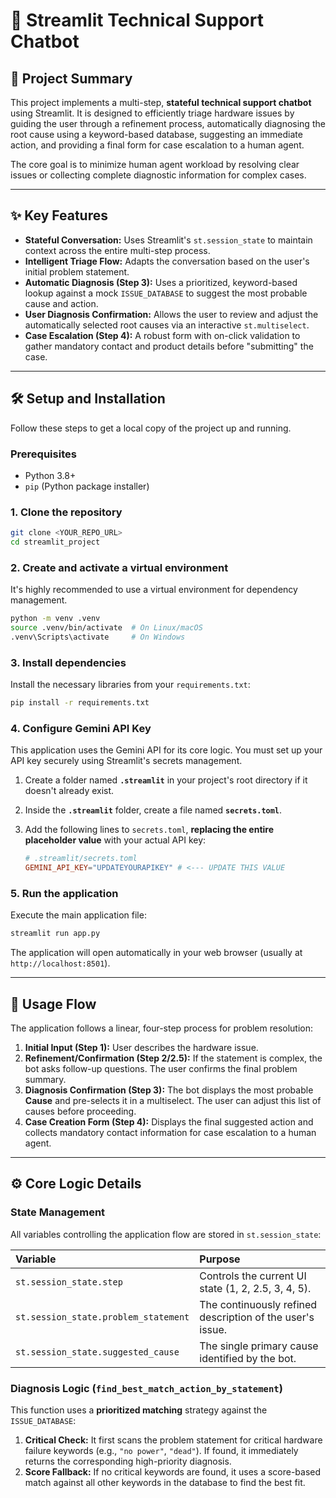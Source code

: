 # 🤖 Streamlit Technical Support Chatbot

## 📝 Project Summary

This project implements a multi-step, **stateful technical support chatbot** using Streamlit. It is designed to efficiently triage hardware issues by guiding the user through a refinement process, automatically diagnosing the root cause using a keyword-based database, suggesting an immediate action, and providing a final form for case escalation to a human agent.

The core goal is to minimize human agent workload by resolving clear issues or collecting complete diagnostic information for complex cases.

---

## ✨ Key Features

* **Stateful Conversation:** Uses Streamlit's `st.session_state` to maintain context across the entire multi-step process.
* **Intelligent Triage Flow:** Adapts the conversation based on the user's initial problem statement.
* **Automatic Diagnosis (Step 3):** Uses a prioritized, keyword-based lookup against a mock `ISSUE_DATABASE` to suggest the most probable cause and action.
* **User Diagnosis Confirmation:** Allows the user to review and adjust the automatically selected root causes via an interactive `st.multiselect`.
* **Case Escalation (Step 4):** A robust form with on-click validation to gather mandatory contact and product details before "submitting" the case.

---

## 🛠️ Setup and Installation

Follow these steps to get a local copy of the project up and running.

### Prerequisites

* Python 3.8+
* `pip` (Python package installer)

### 1. Clone the repository

```bash
git clone <YOUR_REPO_URL>
cd streamlit_project
````

### 2\. Create and activate a virtual environment

It's highly recommended to use a virtual environment for dependency management.

```bash
python -m venv .venv
source .venv/bin/activate  # On Linux/macOS
.venv\Scripts\activate     # On Windows
```

### 3\. Install dependencies

Install the necessary libraries from your `requirements.txt`:

```bash
pip install -r requirements.txt
```

### 4\. Configure Gemini API Key

This application uses the Gemini API for its core logic. You must set up your API key securely using Streamlit's secrets management.

1.  Create a folder named **`.streamlit`** in your project's root directory if it doesn't already exist.

2.  Inside the **`.streamlit`** folder, create a file named **`secrets.toml`**.

3.  Add the following lines to `secrets.toml`, **replacing the entire placeholder value** with your actual API key:

    ```toml
    # .streamlit/secrets.toml
    GEMINI_API_KEY="UPDATEYOURAPIKEY" # <--- UPDATE THIS VALUE
    ```

### 5\. Run the application

Execute the main application file:

```bash
streamlit run app.py
```

The application will open automatically in your web browser (usually at `http://localhost:8501`).

-----

## 🚀 Usage Flow

The application follows a linear, four-step process for problem resolution:

1.  **Initial Input (Step 1):** User describes the hardware issue.
2.  **Refinement/Confirmation (Step 2/2.5):** If the statement is complex, the bot asks follow-up questions. The user confirms the final problem summary.
3.  **Diagnosis Confirmation (Step 3):** The bot displays the most probable **Cause** and pre-selects it in a multiselect. The user can adjust this list of causes before proceeding.
4.  **Case Creation Form (Step 4):** Displays the final suggested action and collects mandatory contact information for case escalation to a human agent.

-----

## ⚙️ Core Logic Details

### State Management

All variables controlling the application flow are stored in `st.session_state`:

| Variable | Purpose |
| :--- | :--- |
| `st.session_state.step` | Controls the current UI state (1, 2, 2.5, 3, 4, 5). |
| `st.session_state.problem_statement`| The continuously refined description of the user's issue. |
| `st.session_state.suggested_cause` | The single primary cause identified by the bot. |

### Diagnosis Logic (`find_best_match_action_by_statement`)

This function uses a **prioritized matching** strategy against the `ISSUE_DATABASE`:

1.  **Critical Check:** It first scans the problem statement for critical hardware failure keywords (e.g., `"no power"`, `"dead"`). If found, it immediately returns the corresponding high-priority diagnosis.
2.  **Score Fallback:** If no critical keywords are found, it uses a score-based match against all other keywords in the database to find the best fit.